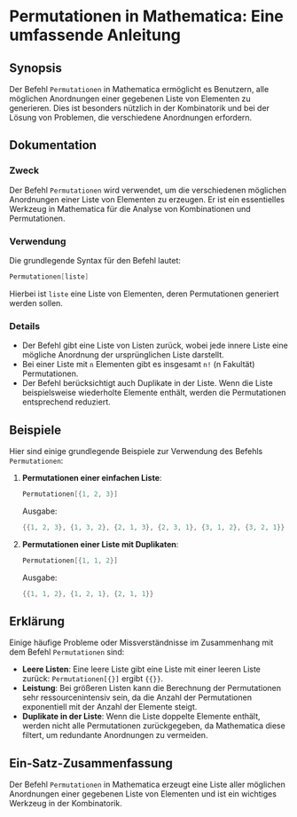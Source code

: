 <!--
Meta Description: # Permutationen in Mathematica: Eine umfassende Anleitung ## Synopsis Der Befehl `Permutationen` in Mathematica ermöglicht es Benutzern, alle mögliche...
Meta Keywords: liste, permutationen, der, mathematica, die
-->

# Permutationen in Mathematica: Eine umfassende Anleitung

## Synopsis
Der Befehl `Permutationen` in Mathematica ermöglicht es Benutzern, alle möglichen Anordnungen einer gegebenen Liste von Elementen zu generieren. Dies ist besonders nützlich in der Kombinatorik und bei der Lösung von Problemen, die verschiedene Anordnungen erfordern.

## Dokumentation
### Zweck
Der Befehl `Permutationen` wird verwendet, um die verschiedenen möglichen Anordnungen einer Liste von Elementen zu erzeugen. Er ist ein essentielles Werkzeug in Mathematica für die Analyse von Kombinationen und Permutationen.

### Verwendung
Die grundlegende Syntax für den Befehl lautet:

```mathematica
Permutationen[liste]
```

Hierbei ist `liste` eine Liste von Elementen, deren Permutationen generiert werden sollen. 

### Details
- Der Befehl gibt eine Liste von Listen zurück, wobei jede innere Liste eine mögliche Anordnung der ursprünglichen Liste darstellt.
- Bei einer Liste mit `n` Elementen gibt es insgesamt `n!` (n Fakultät) Permutationen.
- Der Befehl berücksichtigt auch Duplikate in der Liste. Wenn die Liste beispielsweise wiederholte Elemente enthält, werden die Permutationen entsprechend reduziert.

## Beispiele
Hier sind einige grundlegende Beispiele zur Verwendung des Befehls `Permutationen`:

1. **Permutationen einer einfachen Liste**:
   ```mathematica
   Permutationen[{1, 2, 3}]
   ```
   Ausgabe:
   ```mathematica
   {{1, 2, 3}, {1, 3, 2}, {2, 1, 3}, {2, 3, 1}, {3, 1, 2}, {3, 2, 1}}
   ```

2. **Permutationen einer Liste mit Duplikaten**:
   ```mathematica
   Permutationen[{1, 1, 2}]
   ```
   Ausgabe:
   ```mathematica
   {{1, 1, 2}, {1, 2, 1}, {2, 1, 1}}
   ```

## Erklärung
Einige häufige Probleme oder Missverständnisse im Zusammenhang mit dem Befehl `Permutationen` sind:

- **Leere Listen**: Eine leere Liste gibt eine Liste mit einer leeren Liste zurück: `Permutationen[{}]` ergibt `{{}}`.
- **Leistung**: Bei größeren Listen kann die Berechnung der Permutationen sehr ressourcenintensiv sein, da die Anzahl der Permutationen exponentiell mit der Anzahl der Elemente steigt.
- **Duplikate in der Liste**: Wenn die Liste doppelte Elemente enthält, werden nicht alle Permutationen zurückgegeben, da Mathematica diese filtert, um redundante Anordnungen zu vermeiden.

## Ein-Satz-Zusammenfassung
Der Befehl `Permutationen` in Mathematica erzeugt eine Liste aller möglichen Anordnungen einer gegebenen Liste von Elementen und ist ein wichtiges Werkzeug in der Kombinatorik.